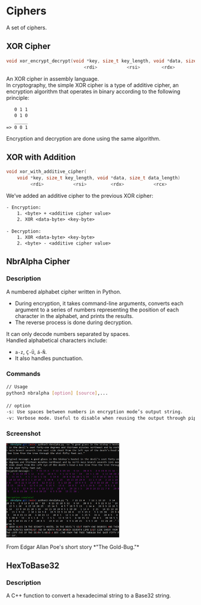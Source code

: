 # **Ciphers**
A set of ciphers.

## **XOR Cipher**
```c
void xor_encrypt_decrypt(void *key, size_t key_length, void *data, size_t data_length)
                             <rdi>           <rsi>        <rdx>            <rcx>
```
An XOR cipher in assembly language.  
In cryptography, the simple XOR cipher is a type of additive cipher, an encryption algorithm that operates in binary according to the following principle:

```
   0 1 1
   0 1 0
   _____
=> 0 0 1
```

Encryption and decryption are done using the same algorithm.

## **XOR with Addition**
```c
void xor_with_additive_cipher(
    void *key, size_t key_length, void *data, size_t data_length)
         <rdi>           <rsi>         <rdx>           <rcx>
```
We’ve added an additive cipher to the previous XOR cipher:
```
- Encryption:
    1. <byte> + <additive cipher value>
    2. XOR <data-byte> <key-byte>

- Decryption:
    1. XOR <data-byte> <key-byte>
    2. <byte> - <additive cipher value>
```

## **NbrAlpha Cipher**

### **Description**
A numbered alphabet cipher written in Python.  
- During encryption, it takes command-line arguments, converts each argument to a series of numbers representing the position of each character in the alphabet, and prints the results.  
- The reverse process is done during decryption.

It can only decode numbers separated by spaces.  
Handled alphabetical characters include:  
- `a-z`, `Ç-Ü`, `á-Ñ`.  
- It also handles punctuation.

### **Commands**
```bash
// Usage
python3 nbralpha [option] [source],...

// option
-s: Use spaces between numbers in encryption mode’s output string.
-v: Verbose mode. Useful to disable when reusing the output through pipes, etc.
```

### **Screenshot**
<p>
   <img src="/screenshots/nbralpha.png" width="60%" />
</p>
From Edgar Allan Poe's short story *"The Gold-Bug."*

## **HexToBase32**

### **Description**
A C++ function to convert a hexadecimal string to a Base32 string.

